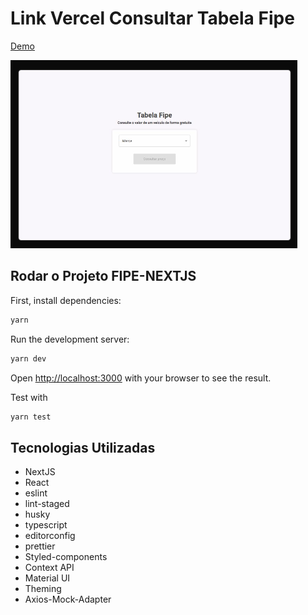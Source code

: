 # Link Vercel Consultar Tabela Fipe

[Demo](https://fipe-nextjs-v1.vercel.app/)

<img src="./public/Screenshot.png" alt="Consultar Tabela Fipe">

## Rodar o Projeto FIPE-NEXTJS

First, install dependencies:

```bash
yarn
```

Run the development server:

```bash
yarn dev
```

Open [http://localhost:3000](http://localhost:3000) with your browser to see the result.

Test with

```bash
yarn test
```

## Tecnologias Utilizadas

- NextJS
- React
- eslint
- lint-staged
- husky
- typescript
- editorconfig
- prettier
- Styled-components
- Context API
- Material UI
- Theming
- Axios-Mock-Adapter